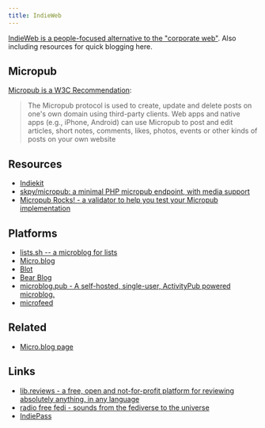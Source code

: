 ```yaml
---
title: IndieWeb
---
```


[IndieWeb is a people-focused alternative to the "corporate web"](https://indieweb.org/). Also including resources for quick blogging here.

## Micropub

[Micropub is a W3C Recommendation](https://www.w3.org/TR/micropub/#w3c-recommendation-23-may-2017):

> The Micropub protocol is used to create, update and delete posts on one's own domain using third-party clients. Web apps and native apps (e.g., iPhone, Android) can use Micropub to post and edit articles, short notes, comments, likes, photos, events or other kinds of posts on your own website

## Resources

- [Indiekit](https://getindiekit.com/)
- [skpy/micropub: a minimal PHP micropub endpoint, with media support](https://github.com/skpy/micropub)
- [Micropub Rocks! - a validator to help you test your Micropub implementation](https://micropub.rocks/)

## Platforms

- [lists.sh -- a microblog for lists](https://lists.sh/)
- [Micro.blog](https://micro.blog/)
- [Blot](https://blot.im/)
- [Bear Blog](https://bearblog.dev/)
- [microblog.pub - A self-hosted, single-user, ActivityPub powered microblog.](https://docs.microblog.pub/)
- [microfeed](https://www.microfeed.org/)


## Related

- [Micro.blog page](/indieweb/microblog)

## Links

- [lib.reviews - a free, open and not-for-profit platform for reviewing absolutely anything, in any language](https://lib.reviews/)
- [radio free fedi - sounds from the fediverse to the universe](https://party.radiofreefedi.net/)
- [IndiePass](https://indiepass.app/)